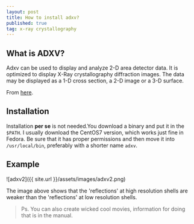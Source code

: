 ```yaml
---
layout: post
title: How to install adxv?
published: true
tag: x-ray crystallography
---
```



## What is ADXV?
Adxv can be used to display and analyze 2-D area detector data. It is optimized to display X-Ray crystallography diffraction images. The data may be displayed as a 1-D cross section, a 2-D image or a 3-D surface.

From [here](https://www.scripps.edu/tainer/arvai/adxv.html).

## Installation
Installation **per se** is not needed.You download a binary and put it in the `$PATH`. I usually download the CentOS7 version, which works just fine in Fedora. Be sure that it has proper permissions and then move it into `/usr/local/bin`, preferably with a shorter name `adxv`.

## Example

![adxv2]({{ site.url }}/assets/images/adxv2.png)

The image above shows that the 'reflections' at high resolution shells are weaker than the 'reflections' at low resolution shells.

> Ps. You can also create wicked cool movies, information for doing that is in the manual.
